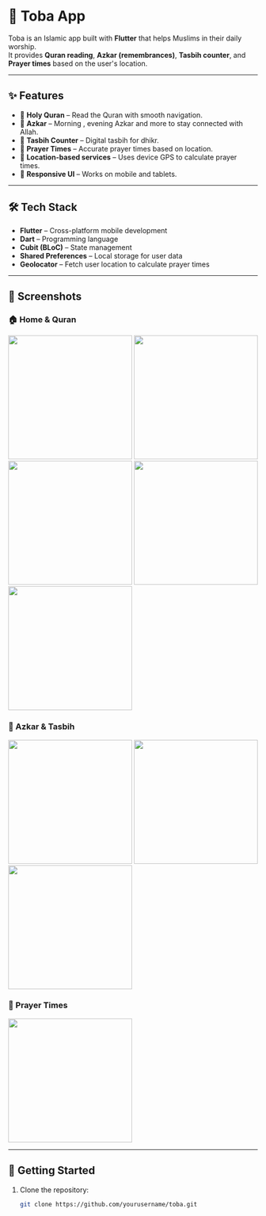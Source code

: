 # 📖 Toba App

Toba is an Islamic app built with **Flutter** that helps Muslims in their daily worship.  
It provides **Quran reading**, **Azkar (remembrances)**, **Tasbih counter**, and **Prayer times** based on the user's location.  

---

## ✨ Features

- 📖 **Holy Quran** – Read the Quran with smooth navigation.  
- 🤲 **Azkar** – Morning , evening Azkar and more to stay connected with Allah.  
- 📿 **Tasbih Counter** – Digital tasbih for dhikr.  
- 🕌 **Prayer Times** – Accurate prayer times based on location.  
- 📍 **Location-based services** – Uses device GPS to calculate prayer times.  
- 🌙 **Responsive UI** – Works on mobile and tablets.  

---

## 🛠️ Tech Stack

- **Flutter** – Cross-platform mobile development  
- **Dart** – Programming language  
- **Cubit (BLoC)** – State management  
- **Shared Preferences** – Local storage for user data  
- **Geolocator** – Fetch user location to calculate prayer times  

---

## 📸 Screenshots

### 🏠 Home & Quran
<p float="left">
  <img src="screenshots/toba2.jpeg" width="250" />
  <img src="screenshots/toba4.jpeg" width="250" />
  <img src="screenshots/toba_3.jpeg" width="250" />
  <img src="screenshots/toba3.jpeg" width="250" />
  <img src="screenshots/toba6.jpeg" width="250" />


</p>

### 🤲 Azkar & Tasbih
<p float="left">
    <img src="screenshots/toba.jpeg" width="250" />
  <img src="screenshots/toba.jpeg" width="250" />
  <img src="screenshots/toba7.jpeg" width="250" />

</p>

### 🕌 Prayer Times
<p float="left">
  <img src="screenshots/toba1.jpeg" width="250" />
</p>

---

## 🚀 Getting Started

1. Clone the repository:
   ```bash
   git clone https://github.com/yourusername/toba.git
